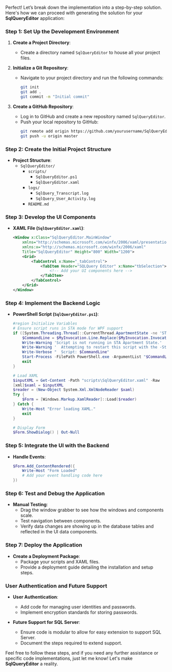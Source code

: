 Perfect! Let’s break down the implementation into a step-by-step solution. Here's how we can proceed with generating the solution for your **SqlQueryEditor** application:

### Step 1: Set Up the Development Environment
1. **Create a Project Directory**:
   - Create a directory named `SqlQueryEditor` to house all your project files.

2. **Initialize a Git Repository**:
   - Navigate to your project directory and run the following commands:
     ```bash
     git init
     git add .
     git commit -m "Initial commit"
     ```

3. **Create a GitHub Repository**:
   - Log in to GitHub and create a new repository named `SqlQueryEditor`.
   - Push your local repository to GitHub:
     ```bash
     git remote add origin https://github.com/yourusername/SqlQueryEditor.git
     git push -u origin master
     ```

### Step 2: Create the Initial Project Structure
- **Project Structure**:
  - `SqlQueryEditor/`
    - `scripts/`
      - `SqlQueryEditor.ps1`
      - `SqlQueryEditor.xaml`
    - `logs/`
      - `SqlQuery_Transcript.log`
      - `SqlQuery_User_Activity.log`
    - `README.md`

### Step 3: Develop the UI Components
- **XAML File (`SqlQueryEditor.xaml`)**:
  ```xml
  <Window x:Class="SqlQueryEditor.MainWindow"
      xmlns="http://schemas.microsoft.com/winfx/2006/xaml/presentation"
      xmlns:x="http://schemas.microsoft.com/winfx/2006/xaml"
      Title="SqlQueryEditor" Height="800" Width="1200">
      <Grid>
          <TabControl x:Name="_tabControl">
              <TabItem Header="SQLQuery Editor" x:Name="tbSelection">
                  <!-- Add your UI components here -->
              </TabItem>
          </TabControl>
      </Grid>
  </Window>
  ```

### Step 4: Implement the Backend Logic
- **PowerShell Script (`SqlQueryEditor.ps1`)**:
  ```powershell
  #region Initialize Variables
  # Ensure script runs in STA mode for WPF support
  if ([System.Threading.Thread]::CurrentThread.ApartmentState -ne 'STA') {
      $CommandLine = $MyInvocation.Line.Replace($MyInvocation.InvocationName, $MyInvocation.MyCommand.Definition)
      Write-Warning 'Script is not running in STA Apartment State.'
      Write-Warning '  Attempting to restart this script with the -Sta flag.....'
      Write-Verbose "  Script: $CommandLine"
      Start-Process -FilePath PowerShell.exe -ArgumentList "$CommandLine -Sta"
      exit
  }

  # Load XAML
  $inputXML = Get-Content -Path "scripts\SqlQueryEditor.xaml" -Raw
  [xml]$xaml = $inputXML
  $reader = (New-Object System.Xml.XmlNodeReader $xaml)
  Try {
      $Form = [Windows.Markup.XamlReader]::Load($reader)
  } Catch {
      Write-Host "Error loading XAML."
      exit
  }

  # Display Form
  $Form.ShowDialog() | Out-Null
  ```

### Step 5: Integrate the UI with the Backend
- **Handle Events**:
  ```powershell
  $Form.Add_ContentRendered({
      Write-Host "Form Loaded"
      # Add your event handling code here
  })
  ```

### Step 6: Test and Debug the Application
- **Manual Testing**:
  - Drag the window grabber to see how the windows and components scale.
  - Test navigation between components.
  - Verify data changes are showing up in the database tables and reflected in the UI data components.

### Step 7: Deploy the Application
- **Create a Deployment Package**:
  - Package your scripts and XAML files.
  - Provide a deployment guide detailing the installation and setup steps.

### User Authentication and Future Support
- **User Authentication**:
  - Add code for managing user identities and passwords.
  - Implement encryption standards for storing passwords.

- **Future Support for SQL Server**:
  - Ensure code is modular to allow for easy extension to support SQL Server.
  - Document the steps required to extend support.

Feel free to follow these steps, and if you need any further assistance or specific code implementations, just let me know! Let's make **SqlQueryEditor** a reality.

